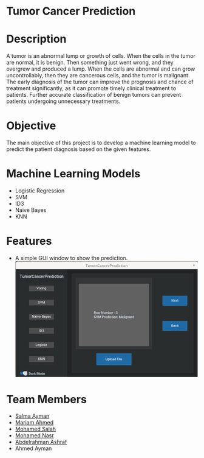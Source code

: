 # Tumor Cancer Prediction

# Description

A tumor is an abnormal lump or growth of cells. When the cells in the tumor are normal, it is benign. Then something just went wrong, and they overgrew and produced a lump. When the cells are abnormal and can grow uncontrollably, then they are cancerous cells, and the tumor is malignant. 
The early diagnosis of the tumor can improve the prognosis and chance of treatment significantly, as it can promote timely clinical treatment to patients. Further accurate classification of benign tumors can prevent patients undergoing unnecessary treatments.

# Objective

The main objective of this project is to develop a machine learning model to predict the patient diagnosis based on the given features.

# Machine Learning Models

- Logistic Regression
- SVM
- ID3
- Naive Bayes
- KNN

# Features

- A simple GUI window to show the prediction.
![Window](window.png)

# Team Members

- [Salma Ayman](https://github.com/SalmaAlassal)
- [Mariam Ahmed](https://github.com/MariamAhmeddd)
- [Mohamed Salah](https://github.com/itsmosalah)
- [Mohamed Nasr](https://github.com/elsheikh0)
- [Abdelrahman Ashraf](https://github.com/AbdelrahmanKhatab9)
- Ahmed Ayman


    

